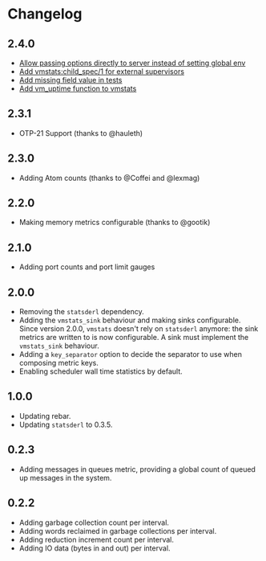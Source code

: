 # Changelog

## 2.4.0

- [Allow passing options directly to server instead of setting global env](https://github.com/ferd/vmstats/pull/29)
- [Add vmstats:child_spec/1 for external supervisors](https://github.com/ferd/vmstats/pull/22)
- [Add missing field value in tests](https://github.com/ferd/vmstats/pull/28)
- [Add vm_uptime function to vmstats](https://github.com/ferd/vmstats/pull/25)

## 2.3.1

- OTP-21 Support (thanks to @hauleth)

## 2.3.0

- Adding Atom counts (thanks to @Coffei and @lexmag)

## 2.2.0

- Making memory metrics configurable (thanks to @gootik)

## 2.1.0

- Adding port counts and port limit gauges

## 2.0.0

- Removing the `statsderl` dependency.
- Adding the `vmstats_sink` behaviour and making sinks configurable. Since version 2.0.0, `vmstats` doesn't rely on `statsderl` anymore: the sink metrics are written to is now configurable. A sink must implement the `vmstats_sink` behaviour.
- Adding a `key_separator` option to decide the separator to use when composing metric keys.
- Enabling scheduler wall time statistics by default.

## 1.0.0

- Updating rebar.
- Updating `statsderl` to 0.3.5.

## 0.2.3

- Adding messages in queues metric, providing a global count of queued up messages in the system.

## 0.2.2

- Adding garbage collection count per interval.
- Adding words reclaimed in garbage collections per interval.
- Adding reduction increment count per interval.
- Adding IO data (bytes in and out) per interval.
